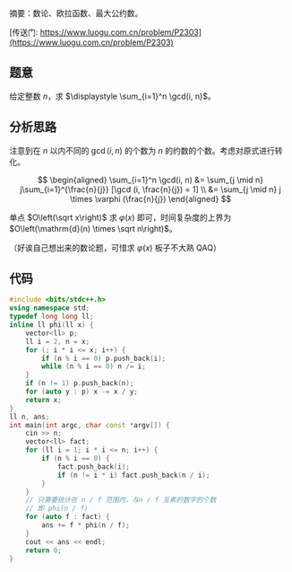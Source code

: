 摘要：数论、欧拉函数、最大公约数。

[传送门: https://www.luogu.com.cn/problem/P2303](https://www.luogu.com.cn/problem/P2303)

## 题意

给定整数 $n$，求 $\displaystyle \sum_{i=1}^n \gcd(i, n)$。

## 分析思路

注意到在 $n$ 以内不同的 $\gcd(i, n)$ 的个数为 $n$ 的约数的个数。考虑对原式进行转化。

$$
\begin{aligned}
\sum_{i=1}^n \gcd(i, n) &= \sum_{j \mid n} j\sum_{i=1}^{\frac{n}{j}} [\gcd (i, \frac{n}{j}) = 1] \\
&= \sum_{j \mid n} j \times \varphi (\frac{n}{j})
\end{aligned}
$$

单点 $O\left(\sqrt x\right)$ 求 $\varphi(x)$ 即可，时间复杂度的上界为 $O\left(\mathrm{d}(n) \times \sqrt n\right)$。

（好诶自己想出来的数论题，可惜求 $\varphi(x)$ 板子不大熟 QAQ）

## 代码

```cpp
#include <bits/stdc++.h>
using namespace std;
typedef long long ll;
inline ll phi(ll x) {
    vector<ll> p;
    ll i = 2, n = x;
    for (; i * i <= x; i++) {
        if (n % i == 0) p.push_back(i);
        while (n % i == 0) n /= i;
    }
    if (n != 1) p.push_back(n);
    for (auto y : p) x -= x / y;
    return x;
}
ll n, ans;
int main(int argc, char const *argv[]) {
    cin >> n;
    vector<ll> fact;
    for (ll i = 1; i * i <= n; i++) {
        if (n % i == 0) {
            fact.push_back(i);
            if (n != i * i) fact.push_back(n / i);
        }
    }
    // 只需要统计在 n / f 范围内，与n / f 互素的数字的个数
    // 即 phi(n / f)
    for (auto f : fact) {
        ans += f * phi(n / f);
    }
    cout << ans << endl;
    return 0;
}

```